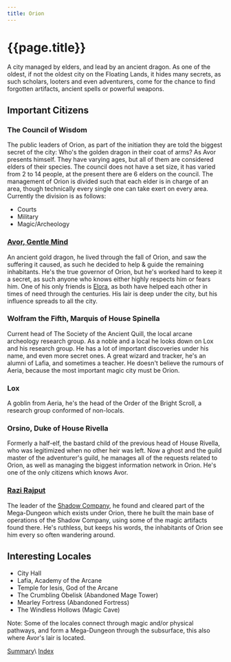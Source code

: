 ```yaml
---
title: Orion
---
```


# {{page.title}}

A city managed by elders, and lead by an ancient dragon. As one of the oldest, if not the oldest city on the Floating Lands, it hides many secrets, as such scholars, looters and even adventurers, come for the chance to find forgotten artifacts, ancient spells or powerful weapons.

## Important Citizens

### The Council of Wisdom

The public leaders of Orion, as part of the initiation they are told the biggest secret of the city: Who's the golden dragon in their coat of arms? As Avor presents himself. They have varying ages, but all of them are considered elders of their species. The council does not have a set size, it has varied from 2 to 14 people, at the present there are 6 elders on the council. The management of Orion is divided such that each elder is in charge of an area, though technically every single one can take exert on every area. Currently the division is as follows:

- Courts
- Military
- Magic/Archeology


### [Avor, Gentle Mind](../../NPCs/Avor)

An ancient gold dragon, he lived through the fall of Orion, and saw the suffering it caused, as such he decided to help & guide the remaining inhabitants. He's the true governor of Orion, but he's worked hard to keep it a secret, as such anyone who knows either highly respects him or fears him. One of his only friends is [Elora](<../../NPCs/Elora Aeran>), as both have helped each other in times of need through the centuries. His lair is deep under the city, but his influence spreads to all the city.

### Wolfram the Fifth, Marquis of House Spinella

Current head of The Society of the Ancient Quill, the local arcane archeology research group. As a noble and a local he looks down on Lox and his research group. He has a lot of important discoveries under his name, and even more secret ones. A great wizard and tracker, he's an alumni of Lafia, and sometimes a teacher. He doesn't believe the rumours of Aeria, because the most important magic city must be Orion.

### Lox <!--Goblin-->

A goblin from Aeria, he's the head of the Order of the Bright Scroll, a research group conformed of non-locals.

### Orsino, Duke of House Rivella

Formerly a half-elf, the bastard child of the previous head of House Rivella, who was legitimized when no other heir was left. Now a ghost and the guild master of the adventurer's guild, he manages all of the requests related to Orion, as well as managing the biggest information network in Orion. He's one of the only citizens which knows Avor.

### [Razi Rajput](<../../NPCs/Razi Rajput>)

The leader of the [Shadow Company](<../Shadow Company/Summary/>), he found and cleared part of the Mega-Dungeon which exists under Orion, there he built the main base of operations of the Shadow Company, using some of the magic artifacts found there. He's ruthless, but keeps his words, the inhabitants of Orion see him every so often wandering around.

## Interesting Locales

- City Hall
- Lafia, Academy of the Arcane
- Temple for Iesis, God of the Arcane
- The Crumbling Obelisk (Abandoned Mage Tower)
- Mearley Fortress (Abandoned Fortress)
- The Windless Hollows (Magic Cave)

Note: Some of the locales connect through magic and/or physical pathways, and form a Mega-Dungeon through the subsurface, this also where Avor's lair is located.

[Summary](Summary)\\
[Index](../../index)
